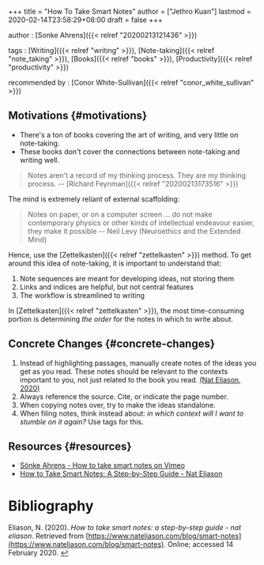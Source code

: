 +++
title = "How To Take Smart Notes"
author = ["Jethro Kuan"]
lastmod = 2020-02-14T23:58:29+08:00
draft = false
+++

author
: [Sonke Ahrens]({{< relref "20200213121436" >}})

tags
: [Writing]({{< relref "writing" >}}), [Note-taking]({{< relref "note_taking" >}}), [Books]({{< relref "books" >}}), [Productivity]({{< relref "productivity" >}})

recommended by
: [Conor White-Sullivan]({{< relref "conor_white_sullivan" >}})


## Motivations {#motivations}

-   There's a ton of books covering the art of writing, and very little
    on note-taking.
-   These books don't cover the connections between note-taking and
    writing well.

> Notes aren't a record of my thinking process. They are my thinking
> process. -- [Richard Feynman]({{< relref "20200213173516" >}})

The mind is extremely reliant of external scaffolding:

> Notes on paper, or on a computer screen ... do not make contemporary
> physics or other kinds of intellectual endeavour easier, they make it
> possible -- Neil Levy (Neuroethics and the Extended Mind)

Hence, use the [Zettelkasten]({{< relref "zettelkasten" >}}) method. To get around this idea of
note-taking, it is important to understand that:

1.  Note sequences are meant for developing ideas, not storing them
2.  Links and indices are helpful, but not central features
3.  The workflow is streamlined to writing

In [Zettelkasten]({{< relref "zettelkasten" >}}), the most time-consuming portion is determining _the
order_ for the notes in which to write about.


## Concrete Changes {#concrete-changes}

1.  Instead of highlighting passages, manually create notes of the
    ideas you get as you read. These notes should be relevant to the
    contexts important to you, not just related to the book you read.
    <a id="bc302d5dd07e04119ae17c22121835a9" href="#nateliason_how_take_smart_notes">(Nat Eliason, 2020)</a>
2.  Always reference the source. Cite, or indicate the page number.
3.  When copying notes over, try to make the ideas standalone.
4.  When filing notes, think instead about: _in which context will I
    want to stumble on it again?_ Use tags for this.


## Resources {#resources}

-   [Sönke Ahrens - How to take smart notes on Vimeo](https://vimeo.com/275530205)
-   [How to Take Smart Notes: A Step-by-Step Guide - Nat Eliason](https://www.nateliason.com/blog/smart-notes)

# Bibliography
<a id="nateliason_how_take_smart_notes" target="_blank">Eliason, N. (2020). *How to take smart notes: a step-by-step guide - nat eliason*. Retrieved from [https://www.nateliason.com/blog/smart-notes](https://www.nateliason.com/blog/smart-notes). Online; accessed 14 February 2020.</a> [↩](#bc302d5dd07e04119ae17c22121835a9)
